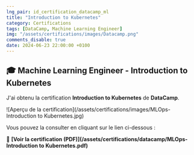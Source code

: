 ```yaml
---
lng_pair: id_certification_datacamp_ml
title: "Introduction to Kubernetes"
category: Certifications
tags: [DataCamp, Machine Learning Engineer]
img: "/assets/certifications/images/Datacamp.png"
comments_disable: true
date: 2024-06-23 22:00:00 +0100
---
```


## 🎓 Machine Learning Engineer - Introduction to Kubernetes

J'ai obtenu la certification **Introduction to Kubernetes** de **DataCamp**.

![Aperçu de la certification](/assets/certifications/images/MLOps-Introduction to Kubernetes.jpg)  

Vous pouvez la consulter en cliquant sur le lien ci-dessous :

📜 **[Voir la certification (PDF)](/assets/certifications/datacamp/MLOps-Introduction to Kubernetes.pdf)** 
